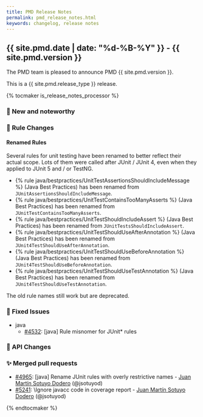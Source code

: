 ```yaml
---
title: PMD Release Notes
permalink: pmd_release_notes.html
keywords: changelog, release notes
---
```


## {{ site.pmd.date | date: "%d-%B-%Y" }} - {{ site.pmd.version }}

The PMD team is pleased to announce PMD {{ site.pmd.version }}.

This is a {{ site.pmd.release_type }} release.

{% tocmaker is_release_notes_processor %}

### 🚀 New and noteworthy

### 🌟 Rule Changes

#### Renamed Rules
Several rules for unit testing have been renamed to better reflect their actual scope. Lots of them were called
after JUnit / JUnit 4, even when they applied to JUnit 5 and / or TestNG.

* {% rule java/bestpractices/UnitTestAssertionsShouldIncludeMessage %} (Java Best Practices) has been renamed from `JUnitAssertionsShouldIncludeMessage`.
* {% rule java/bestpractices/UnitTestContainsTooManyAsserts %} (Java Best Practices) has been renamed from `JUnitTestContainsTooManyAsserts`.
* {% rule java/bestpractices/UnitTestShouldIncludeAssert %} (Java Best Practices) has been renamed from `JUnitTestsShouldIncludeAssert`.
* {% rule java/bestpractices/UnitTestShouldUseAfterAnnotation %} (Java Best Practices) has been renamed from `JUnit4TestShouldUseAfterAnnotation`.
* {% rule java/bestpractices/UnitTestShouldUseBeforeAnnotation %} (Java Best Practices) has been renamed from `JUnit4TestShouldUseBeforeAnnotation`.
* {% rule java/bestpractices/UnitTestShouldUseTestAnnotation %} (Java Best Practices) has been renamed from `JUnit4TestShouldUseTestAnnotation`.

The old rule names still work but are deprecated.

### 🐛 Fixed Issues
* java
  * [#4532](https://github.com/pmd/pmd/issues/4532): \[java] Rule misnomer for JUnit* rules

### 🚨 API Changes

### ✨ Merged pull requests
* [#4965](https://github.com/pmd/pmd/pull/4965): \[java] Rename JUnit rules with overly restrictive names - [Juan Martín Sotuyo Dodero](https://github.com/jsotuyod) (@jsotuyod)
* [#5241](https://github.com/pmd/pmd/pull/5241): \Ignore javacc code in coverage report - [Juan Martín Sotuyo Dodero](https://github.com/jsotuyod) (@jsotuyod)

{% endtocmaker %}

